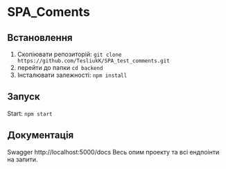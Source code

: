 # SPA_Coments


## Встановлення

1. Скопіювати репозиторій: `git clone https://github.com/TesliukK/SPA_test_comments.git`
2. перейти до папки `cd backend`
3. Інсталювати залежності: `npm install`

## Запуск

Start: `npm start`

## Документація
Swagger
http://localhost:5000/docs
Весь опим проекту та всі ендпоінти на запити.


